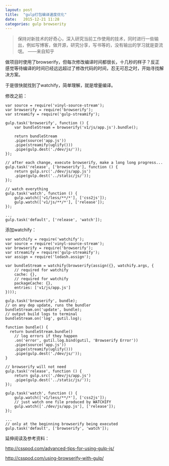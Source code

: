 ```yaml
---
layout: post
title:  "gulp打包编译速度优化"
date:   2015-12-21 11:28
categories: gulp browserity
---
```


> 保持对新技术的好奇心，深入研究当前工作使用的技术，同时进行一些输出，例如写博客，做开源，研究分享，写书等的，没有输出的学习就是耍流氓。
——来自知乎

做项目时使用了browserify，但每次修改编译时间都很长，十几秒的样子？<!--more-->反正感觉等待编译的时间已经远远超过了修改代码的时间，忍无可忍之时，开始寻找解决方案。

于是很快就找到了watchify，简单理解，就是增量编译。

修改之前：

    var source = require('vinyl-source-stream');
    var browserify = require('browserify');
    var streamify = require('gulp-streamify');

    gulp.task('browserify', function () {
        var bundleStream = browserify('v1/js/app.js').bundle();

        return bundleStream
        .pipe(source('app.js'))
        .pipe(streamify(uglify()))
        .pipe(gulp.dest('./dev/js/'));
    });

    // after each change, execute browserify, make a long long progress...
    gulp.task('release', ['browserify'], function () {
        return gulp.src('./dev/js/app.js')
        .pipe(gulp.dest('../static/js/'));
    });

    // watch everything
    gulp.task('watch', function () {
        gulp.watch(['v1/less/**/*'], ['css2js']);
        gulp.watch(['v1/js/**/*'], ['release']);
    });

    ...
    gulp.task('default', ['release', 'watch']);

添加watchify：

    var watchify = require('watchify'); 
    var source = require('vinyl-source-stream');
    var browserify = require('browserify');
    var streamify = require('gulp-streamify');
    var assign = require('lodash.assign');

    var bundleStream = watchify(browserify(assign({}, watchify.args, {
        // required for watchify
        cache: {},
        // required for watchify
        packageCache: {},
        entries: ['v1/js/app.js']
    }))); 

    gulp.task('browserify', bundle);
    // on any dep update, runs the bundler
    bundleStream.on('update', bundle);
    // output build logs to terminal
    bundleStream.on('log', gutil.log);

    function bundle() {  
      return bundleStream.bundle()
        // log errors if they happen
        .on('error', gutil.log.bind(gutil, 'Browserify Error'))
        .pipe(source('app.js'))
        .pipe(streamify(uglify()))
        .pipe(gulp.dest('./dev/js/'));
    }

    // browserify will not need
    gulp.task('release', function () {
        return gulp.src('./dev/js/app.js')
        .pipe(gulp.dest('../static/js/'));
    });

    gulp.task('watch', function () {
        gulp.watch(['v1/less/**/*'], ['css2js']);
        // just watch one file produced by WATCHIFY
        gulp.watch(['./dev/js/app.js'], ['release']);
    });

    ...
    // only at the beginning browserify being executed
    gulp.task('default', ['browserify', 'watch']);


延伸阅读及参考资料：

http://csspod.com/advanced-tips-for-using-gulp-js/

http://csspod.com/using-browserify-with-gulp/